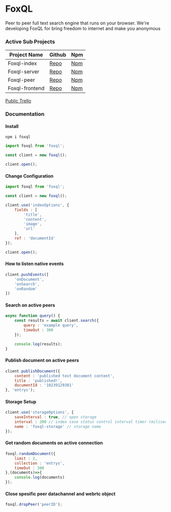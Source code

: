 # FoxQL
Peer to peer full text search engine that runs on your browser. 
We're developing FoxQL for bring freedom to internet and make you anonymous

### Active Sub Projects
| Project Name  |  Github | Npm |
| ------------ | ------------ |--------- |
| Foxql-index  | [Repo](https://github.com/boraozer/foxql-index "Repo")   | [Npm](https://cutt.ly/JhNPhum "Npm") |
| Foxql-server  |  [Repo](https://github.com/boraozer/foxql-server "Repo") |[Npm](https://cutt.ly/8hNPc5X "Npm") |
|Foxql-peer | [Repo](https://github.com/boraozer/foxql-peer "Repo") | [Npm](https://cutt.ly/rhNPWcZ "Npm") |
|Foxql-frontend | [Repo](https://github.com/boraozer/foxql-frontend "Repo") | [Npm](# "Npm") |

[Public Trello](https://trello.com/b/rkbH49p7/foxql "Public Trello")

### Documentation

#### Install
```
npm i foxql
```

``` javascript
import foxql from 'foxql';

const client = new foxql();

client.open();
```

#### Change Configuration

``` javascript
import foxql from 'foxql';

const client = new foxql();

client.use('indexOptions', {
    fields : [
        'title',
        'content',
        'image',
        'url'
    ],
    ref : 'documentId'
});

client.open();
```


#### How to listen native events

``` javascript
client.pushEvents([
    'onDocument',
    'onSearch',
    'onRandom'
])
```

#### Search on active peers

``` javascript
async function query() {
    const results = await client.search({
        query : 'example query',
        timeOut : 300
    });

    console.log(results);
}
```

#### Publish document on active peers

``` javascript
client.publishDocument({
    content : 'published test document content',
    title : 'published!',
    documentId : '10239129381'
}, 'entrys');

```

#### Storage Setup

``` javascript
client.use('storageOptions', {
    saveInterval : true, // open storage
    interval : 200 // index save status control interval timer (miliseconds),
    name : 'foxql-storage' // storage name
});


```



#### Get random documents on active connection
``` javascript
foxql.randomDocument({
    limit : 2,
    collection : 'entrys',
    timeOut : 300
},(documents)=>{
    console.log(documents)
});
```

#### Close spesific peer datachannel and webrtc object
``` javascript
foxql.dropPeer('peerID');
```